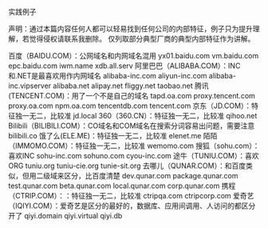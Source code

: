 实践例子

声明：通过本篇内容任何人都可以轻易找到任何公司的内部特征，例子只为提升理解，若觉得侵权请联系我删除。 仅列取部分典型厂商的典型内部特征作为讲解。

百度（BAIDU.COM）：公网域名和内网域名混用
yx01.baidu.com
vm.baidu.com
epc.baidu.com
iwm.name
xdb.all.serv
阿里巴巴（ALIBABA.COM）：INC和.NET是最喜欢用作内网域名
alibaba-inc.com
aliyun-inc.com
alibaba-inc.vipserver
alibaba.net
alipay.net
fliggy.net
taobao.net
腾讯(TENCENT.COM)：用了一个不是自己的域名
tapd.oa.com
proxy.tencent.com
proxy.oa.com
npm.oa.com
tencentdb.com
tencent.com
京东（JD.COM）：特征独一无二，比较准
jd.local
360（360.CN）：特征独一无二，比较准
qihoo.net
Bilibili（BILIBILI.COM）：CO域名和COM域名在搜索分词容易出问题，需要注意
bilibili.co
饿了么(ELE.ME)：特征独一无二，比较准
elenet.me
陌陌（IMMOMO.COM）：特征独一无二，比较准
wemomo.com
搜狐（sohu.com）：喜欢INC
sohu-inc.com
sohuno.com
cyou-inc.com
途牛（TUNIU.COM）：喜欢ORG
tuniu.org
tuniu-cie.org
tunie-sit.org
去哪儿（QUNAR.COM）：和百度类似，但用二级域来区分，比百度清楚
dev.qunar.com
package.qunar.com
test.qunar.com
beta.qunar.com
local.qunar.com
corp.qunar.com
携程（CTRIP.COM）：：特征独一无二，比较准
ctripqa.com
ctripcorp.com
爱奇艺（IQIYI.COM）：爱奇艺是区分的最好的，数据库、应用间调用、人访问的都区分开了
qiyi.domain
qiyi.virtual
qiyi.db
